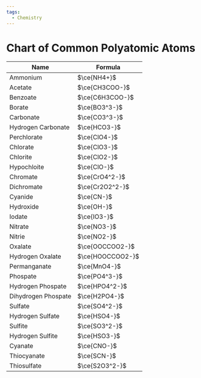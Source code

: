 ```yaml
---
tags:
  - Chemistry
---
```

# Chart of Common Polyatomic Atoms
| Name                | Formula          |
| ------------------- | ---------------- |
| Ammonium            | $\ce{NH4+}$      |
| Acetate             | $\ce{CH3COO-}$   |
| Benzoate            | $\ce{C6H3COO-}$  |
| Borate              | $\ce{BO3^3-}$    |
| Carbonate           | $\ce{CO3^3-}$    |
| Hydrogen Carbonate  | $\ce{HCO3-}$     |
| Perchlorate         | $\ce{ClO4-}$     |
| Chlorate            | $\ce{ClO3-}$     |
| Chlorite            | $\ce{ClO2-}$     |
| Hypochloite         | $\ce{ClO-}$      |
| Chromate            | $\ce{CrO4^2-}$   |
| Dichromate          | $\ce{Cr2O2^2-}$  |
| Cyanide             | $\ce{CN-}$       |
| Hydroxide           | $\ce{OH-}$       |
| Iodate              | $\ce{IO3-}$      |
| Nitrate             | $\ce{NO3-}$      |
| Nitrie              | $\ce{NO2-}$      |
| Oxalate             | $\ce{OOCCOO2-}$  |
| Hydrogen Oxalate    | $\ce{HOOCCOO2-}$ |
| Permanganate        | $\ce{MnO4-}$     |
| Phospate            | $\ce{PO4^3-}$    |
| Hydrogen Phospate   | $\ce{HPO4^2-}$   |
| Dihydrogen Phospate | $\ce{H2PO4-}$    |
| Sulfate             | $\ce{SO4^2-}$    |
| Hydrogen Sulfate    | $\ce{HSO4-}$     |
| Sulfite             | $\ce{SO3^2-}$    |
| Hydrogen Sulfite    | $\ce{HSO3-}$     |
| Cyanate             | $\ce{CNO-}$      |
| Thiocyanate         | $\ce{SCN-}$      |
| Thiosulfate         | $\ce{S2O3^2-}$   |
